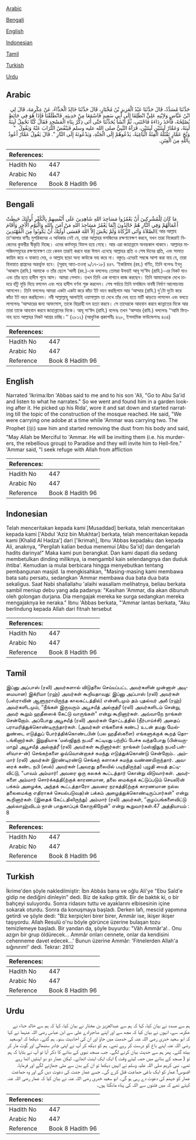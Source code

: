 [Arabic](#arabic)

[Bengali](#bengali)

[English](#english)

[Indonesian](#indonesian)

[Tamil](#tamil)

[Turkish](#turkish)

[Urdu](#urdu)

## Arabic


<div dir="rtl" lang="ar" style={{fontSize:'larger',backgroundColor:'#f8f9fa',padding:20}}>
حَدَّثَنَا مُسَدَّدٌ، قَالَ حَدَّثَنَا عَبْدُ الْعَزِيزِ بْنُ مُخْتَارٍ، قَالَ حَدَّثَنَا خَالِدٌ الْحَذَّاءُ، عَنْ عِكْرِمَةَ، قَالَ لِي ابْنُ عَبَّاسٍ وَلاِبْنِهِ عَلِيٍّ انْطَلِقَا إِلَى أَبِي سَعِيدٍ فَاسْمَعَا مِنْ حَدِيثِهِ‏.‏ فَانْطَلَقْنَا فَإِذَا هُوَ فِي حَائِطٍ يُصْلِحُهُ، فَأَخَذَ رِدَاءَهُ فَاحْتَبَى، ثُمَّ أَنْشَأَ يُحَدِّثُنَا حَتَّى أَتَى ذِكْرُ بِنَاءِ الْمَسْجِدِ فَقَالَ كُنَّا نَحْمِلُ لَبِنَةً لَبِنَةً، وَعَمَّارٌ لَبِنَتَيْنِ لَبِنَتَيْنِ، فَرَآهُ النَّبِيُّ صلى الله عليه وسلم فَيَنْفُضُ التُّرَابَ عَنْهُ وَيَقُولُ ‏ "‏ وَيْحَ عَمَّارٍ تَقْتُلُهُ الْفِئَةُ الْبَاغِيَةُ، يَدْعُوهُمْ إِلَى الْجَنَّةِ، وَيَدْعُونَهُ إِلَى النَّارِ ‏"‏‏.‏ قَالَ يَقُولُ عَمَّارٌ أَعُوذُ بِاللَّهِ مِنَ الْفِتَنِ‏.‏
</div>
<div style={{backgroundColor:'#f8f9fa',padding:20, marginBottom: 10}}><table> <thead> <tr> <th>References:</th> <th></th> </tr> </thead> <tbody><tr><td>Hadith No</td><td>447</td></tr><tr><td>Arabic No</td><td>447</td></tr><tr><td>Reference</td><td>Book 8 Hadith 96</td></tr></tbody></table></div>

## Bengali


<div dir="ltr" lang="bn" style={{fontSize:'larger',backgroundColor:'#f8f9fa',padding:20}}>
مَا كَانَ لِلْمُشْرِكِينَ أَنْ يَعْمُرُوا مَسَاجِدَ اللهِ شَاهِدِينَ عَلَى أَنْفُسِهِمْ بِالْكُفْرِ أُولَئِكَ حَبِطَتْ أَعْمَالُهُمْ وَفِي النَّارِ هُمْ خَالِدُونَ إِنَّمَا يَعْمُرُ مَسَاجِدَ اللهِ مَنْ آمَنَ بِاللهِ وَالْيَوْمِ الْآخِرِ وَأَقَامَ الصَّلاَةَ وَآتَى الزَّكَاةَ وَلَمْ يَخْشَ إِلاَّ اللهَ فَعَسَى أُولَئِكَ أَنْ يَكُونُوا مِنَ الْمُهْتَدِينَ( আর আল্লাহ তা‘আলার বাণীঃ মুশরিকদের এ অধিকার নেই যে, তারা আল্লাহর মসজিদের রক্ষণাবেক্ষণ করবে, যখন তারা নিজেরাই নিজেদের কুফরীর স্বীকৃতি দিচ্ছে। এদের কর্মসমূহ বিফল হয়ে গেছে। আর এরা জাহান্নামে অনন্তকাল থাকবে। আল্লাহর মাসজিদসমূহের রক্ষণাবেক্ষণ তো কেবল তারাই করবে যারা ঈমান এনেছে আল্লাহর প্রতি ও শেষ দিনের প্রতি, এবং সালাত কায়িম করে ও যাকাত দেয়, ও আল্লাহ ছাড়া অন্য কাউকে ভয় করে না। বস্তুতঃ এদেরই সম্বন্ধে আশা করা যায় যে, তারা হিদায়াত প্রাপ্তদের অন্তর্ভুক্ত হবে। (সূরাহ্ আত-তওবা্ ৯/১৭-১৮) ৪৪৭. ‘ইকরিমাহ (রহ.) বর্ণিত, তিনি বলেনঃ ইবনু ‘আব্বাস (রাযি.) আমাকে ও তাঁর ছেলে ‘আলী (রহ.)-কে বললেনঃ তোমরা উভয়ই আবূ সা‘ঈদ (রাযি.)-এর নিকট যাও এবং তাঁর হতে হাদীস শুনে আস। আমরা গেলাম। তখন তিনি এক বাগানে কাজ করছেন। তিনি আমাদেরকে দেখে চাদরে হাঁটু মুড়ি দিয়ে বসলেন এবং পরে হাদীস বর্ণনা শুরু করলেন। শেষ পর্যায়ে তিনি মসজিদে নাববী নির্মাণ আলোচনায় আসলেন। তিনি বললেনঃ আমরা একটা একটা করে কাঁচা ইট বহন করছিলাম আর ‘আম্মার (রাযি.) দু’টো দুটো করে কাঁচা ইট বহন করছিলেন। নবী সাল্লাল্লাহু আলাইহি ওয়াসাল্লাম তা দেখে তাঁর দেহ হতে মাটি ঝাড়তে লাগলেন এবং বলতে লাগলেনঃ ‘আম্মারের জন্য আফসোস, তাকে বিদ্রোহী দল হত্যা করবে। সে তাদেরকে আহবান করবে জান্নাতের দিকে আর তারা তাকে আহবান করবে জাহান্নামের দিকে। আবূ সা‘ঈদ (রাযি.) বলেনঃ তখন ‘আম্মার (রাযি.) বললেনঃ ‘‘আমি ফিতনাহ হতে আল্লাহর নিকট আশ্রয় চাচ্ছি।’’ (২৮১২) (আধুনিক প্রকাশনীঃ ৪২৮, ইসলামিক ফাউন্ডেশনঃ ৪৩৪)
</div>
<div style={{backgroundColor:'#f8f9fa',padding:20, marginBottom: 10}}><table> <thead> <tr> <th>References:</th> <th></th> </tr> </thead> <tbody><tr><td>Hadith No</td><td>447</td></tr><tr><td>Arabic No</td><td>447</td></tr><tr><td>Reference</td><td>Book 8 Hadith 96</td></tr></tbody></table></div>

## English


<div dir="ltr" lang="en" style={{fontSize:'larger',backgroundColor:'#f8f9fa',padding:20}}>
Narrated 'Ikrima:Ibn 'Abbas said to me and to his son 'Ali, "Go to Abu Sa'id and listen to what he narrates." So we went and found him in a garden looking after it. He picked up his Rida', wore it and sat down and started narrating till the topic of the construction of the mosque reached. He said, "We were carrying one adobe at a time while 'Ammar was carrying two. The Prophet (ﷺ) saw him and started removing the dust from his body and said, "May Allah be Merciful to 'Ammar. He will be inviting them (i.e. his murderers, the rebellious group) to Paradise and they will invite him to Hell-fire." 'Ammar said, "I seek refuge with Allah from affliction
</div>
<div style={{backgroundColor:'#f8f9fa',padding:20, marginBottom: 10}}><table> <thead> <tr> <th>References:</th> <th></th> </tr> </thead> <tbody><tr><td>Hadith No</td><td>447</td></tr><tr><td>Arabic No</td><td>447</td></tr><tr><td>Reference</td><td>Book 8 Hadith 96</td></tr></tbody></table></div>

## Indonesian


<div dir="ltr" lang="id" style={{fontSize:'larger',backgroundColor:'#f8f9fa',padding:20}}>
Telah menceritakan kepada kami [Musaddad] berkata, telah menceritakan kepada kami ['Abdul 'Aziz bin Mukhtar] berkata, telah menceritakan kepada kami [Khalid Al Hadza'] dari ['Ikrimah], Ibnu 'Abbas kepadaku dan kepada Ali, anaknya, "Pergilah kalian bedua menemui [Abu Sa'id] dan dengarlah hadits darinya!" Maka kami pun berangkat. Dan kami dapati dia sedang membetulkan dinding miliknya, ia mengambil kain selendangnya dan duduk ihtiba'. Kemudian ia mulai berbicara hingga menyebutkan tentang pembangunan masjid. Ia mengkisahkan, "Masing-masing kami membawa bata satu persatu, sedangkan 'Ammar membawa dua bata dua bata sekaligus. Saat Nabi shallallahu 'alaihi wasallam melihatnya, beliau berkata sambil meniup debu yang ada padanya: "Kasihan 'Ammar, dia akan dibunuh oleh golongan durjana. Dia mengajak mereka ke surga sedangkan mereka mengajaknya ke neraka." Ibnu 'Abbas berkata, "'Ammar lantas berkata, "Aku berlindung kepada Allah dari fitnah tersebut
</div>
<div style={{backgroundColor:'#f8f9fa',padding:20, marginBottom: 10}}><table> <thead> <tr> <th>References:</th> <th></th> </tr> </thead> <tbody><tr><td>Hadith No</td><td>447</td></tr><tr><td>Arabic No</td><td>447</td></tr><tr><td>Reference</td><td>Book 8 Hadith 96</td></tr></tbody></table></div>

## Tamil


<div dir="ltr" lang="ta" style={{fontSize:'larger',backgroundColor:'#f8f9fa',padding:20}}>
இப்னு அப்பாஸ் (ரலி) அவர்களால் விடுதலை செய்யப்பட்ட அவர்களின் முன்னாள் அடிமையான) இக்ரிமா (ரஹ்) அவர்கள் கூறியதாவது: இப்னு அப்பாஸ் (ரலி) அவர்கள் (பஸ்ராவின் ஆளுநராயிருந்த காலகட்டத்தில்) என்னிடமும் தம் புதல்வர் அலீ (ரஹ்) அவர்களிடமும், “நீங்கள் இருவரும் அபூசயீத் அல்குத்ரீ (ரலி) அவர்களிடம் சென்று, அவர் கூறும் ஹதீஸைக் கேட்டு வாருங்கள்” என்று கூறினார்கள். அவ்வாறே நாங்கள் சென்றோம். அப்போது அபூசயீத் (ரலி) அவர்கள் தோட்டத்தில் (நீர்பாய்ச்சி) அதைப் பராமரித்துக்கொண்டிருந்தார்கள். (அவர்கள் எங்களைக் கண்ட) உடன் தமது மேல்துண்டை எடுத்துப் போர்த்திக்கொண்டபின் (பல ஹதீஸ்களை) எங்களுக்குக் கூறத் தொடங்கினார்கள். இறுதியாக ‘மஸ்ஜிதுந் நபவீ’ கட்டியது பற்றிப் பேச்சு வந்தபோது (பின்வருமாறு) அபூசயீத் அல்குத்ரீ (ரலி) அவர்கள் கூறினார்கள்: நாங்கள் (மஸ்ஜிதுந் நபவீ பள்ளிவாச-ன்) செங்கற்களை ஒவ்வொன்றாகச் சுமந்து எடுத்துக்கொண்டு சென்றோம்.. அம்மார் (ரலி) அவர்கள் இரண்டிரண்டு செங்கற் களாகச் சுமந்த வண்ணமிருந்தார். அவரைக் கண்ட நபி (ஸல்) அவர்கள் (அவரது தலையில் படிந்திருந்த) புழுதி யைத் தட்டிவிட்டு, “பாவம் அம்மார்! அவரை ஒரு கலகக் கூட்டத்தார் கொன்று விடுவார்கள். அவர்களை அம்மார் சொர்க்கத்தி(ற்குக் காரணமான, தலை மைக்குக் கட்டுப்படும் செயலி)ன் பக்கம் அழைக்க, அந்தக் கூட்டத்தாரோ அவரை நரகத்தி(ற்குக் காரணமான நல்ல தலைமைக்கு எதிராகச் செயல்படுவத)ன் பக்கம் அழைத்துக்கொண்டிருப்பார்கள்” என்று கூறினார்கள். (இதைக் கேட்டதிலிருந்து) அம்மார் (ரலி) அவர்கள், “குழப்பங்களைவிட்டு அல்லாஹ்விடம் நான் பாதுகாப்புக் கோருகிறேன்” என்று கூறுவார்கள்.47 அத்தியாயம் : 8
</div>
<div style={{backgroundColor:'#f8f9fa',padding:20, marginBottom: 10}}><table> <thead> <tr> <th>References:</th> <th></th> </tr> </thead> <tbody><tr><td>Hadith No</td><td>447</td></tr><tr><td>Arabic No</td><td>447</td></tr><tr><td>Reference</td><td>Book 8 Hadith 96</td></tr></tbody></table></div>

## Turkish


<div dir="ltr" lang="tr" style={{fontSize:'larger',backgroundColor:'#f8f9fa',padding:20}}>
İkrime'den şöyle nakledilmiştir: İbn Abbâs bana ve oğlu Ali'ye "Ebu Saîd'e gidip ne dediğini dinleyin" dedi. Biz de kalkıp gittik. Bir de baktık ki, o bir bahçeyi suluyordu. Sonra ridasını tuttu ve ayaklarını elbisesinin içine sokarak oturdu. Sonra da konuşmaya başladı. Derken lafı, mescid yapımına getirdi ve şöyle dedi: "Biz kerpiçleri birer birer, Ammâr ise, ikişer ikişer taşıyordu. Allah Resulü o'nu böyle görünce üzerine bulaşan tozu temizlemeye başladı. Bir yandan da, şöyle buyurdu: "Vâh Ammâr'a!.. Onu azgın bir grup öldürecek... Ammâr onları cennete, onlar da kendisini cehenneme davet edecek...' Bunun üzerine Ammâr: 'Fitnelerden Allah'a sığınırım!' dedi. Tekrar: 2812
</div>
<div style={{backgroundColor:'#f8f9fa',padding:20, marginBottom: 10}}><table> <thead> <tr> <th>References:</th> <th></th> </tr> </thead> <tbody><tr><td>Hadith No</td><td>447</td></tr><tr><td>Arabic No</td><td>447</td></tr><tr><td>Reference</td><td>Book 8 Hadith 96</td></tr></tbody></table></div>

## Urdu


<div dir="rtl" lang="ur" style={{fontSize:'larger',backgroundColor:'#f8f9fa',padding:20}}>
ہم سے مسدد نے بیان کیا، کہا کہ ہم سے عبدالعزیز بن مختار نے بیان کیا، کہا کہ ہم سے خالد حذاء نے عکرمہ سے، انہوں نے بیان کیا کہ مجھ سے اور اپنے صاحبزادے علی سے ابن عباس رضی اللہ عنہما نے کہا کہ ابو سعید خدری رضی اللہ عنہ کی خدمت میں جاؤ اور ان کی احادیث سنو۔ ہم گئے۔ دیکھا کہ ابوسعید رضی اللہ عنہ اپنے باغ کو درست کر رہے تھے۔ ہم کو دیکھ کر آپ نے اپنی چادر سنبھالی اور گوٹ مار کر بیٹھ گئے۔ پھر ہم سے حدیث بیان کرنے لگے۔ جب مسجد نبوی کے بنانے کا ذکر آیا تو آپ نے بتایا کہ ہم تو ( مسجد کے بنانے میں حصہ لیتے وقت ) ایک ایک اینٹ اٹھاتے۔ لیکن عمار دو دو اینٹیں اٹھا رہے تھے۔ نبی کریم صلی اللہ علیہ وسلم نے انہیں دیکھا تو ان کے بدن سے مٹی جھاڑنے لگے اور فرمایا، افسوس! عمار کو ایک باغی جماعت قتل کرے گی۔ جسے عمار جنت کی دعوت دیں گے اور وہ جماعت عمار کو جہنم کی دعوت دے رہی ہو گی۔ ابو سعید خدری رضی اللہ عنہ نے بیان کیا کہ عمار رضی اللہ عنہ کہتے تھے کہ میں فتنوں سے اللہ کی پناہ مانگتا ہوں۔
</div>
<div style={{backgroundColor:'#f8f9fa',padding:20, marginBottom: 10}}><table> <thead> <tr> <th>References:</th> <th></th> </tr> </thead> <tbody><tr><td>Hadith No</td><td>447</td></tr><tr><td>Arabic No</td><td>447</td></tr><tr><td>Reference</td><td>Book 8 Hadith 96</td></tr></tbody></table></div>